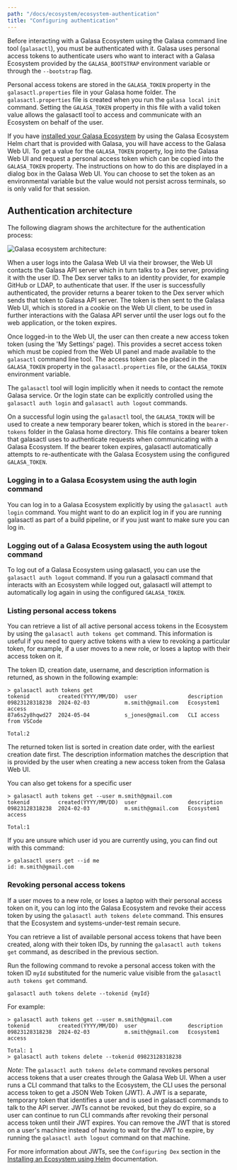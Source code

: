 ```yaml
---
path: "/docs/ecosystem/ecosystem-authentication"
title: "Configuring authentication"
---
```


Before interacting with a Galasa Ecosystem using the Galasa command line tool (`galasactl`), you must be authenticated with it. Galasa uses personal access tokens to authenticate users who want to interact with a Galasa Ecosystem provided by the `GALASA_BOOTSTRAP` environment variable or through the `--bootstrap` flag.


Personal access tokens are stored in the `GALASA_TOKEN` property in the `galasactl.properties` file in your Galasa home folder. The `galasactl.properties` file is created when you run the `galasa local init` command. Setting the `GALASA_TOKEN` property in this file with a valid token value allows the galasactl tool to access and communicate with an Ecosystem on behalf of the user. 


If you have [installed your Galasa Ecosystem](../ecosystem/ecosystem-installing-k8s) by using the Galasa Ecosystem Helm chart that is provided with Galasa, you will have access to the Galasa Web UI. To get a value for the `GALASA_TOKEN` property, log into the Galasa Web UI and request a personal access token which can be copied into the `GALASA_TOKEN` property. The instructions on how to do this are displayed in a dialog box in the Galasa Web UI. You can choose to set the token as an environmental variable but the value would not persist across terminals, so is only valid for that session.

## Authentication architecture

The following diagram shows the architecture for the authentication process:

![Galasa ecosystem architecture:](ecosystem-cluster-auth.svg)


When a user logs into the Galasa Web UI via their browser, the Web UI contacts the Galasa API server which in turn talks to a Dex server, providing it with the user ID. The Dex server talks to an identity provider, for example GitHub or LDAP, to authenticate that user. If the user is successfully authenticated, the provider returns a bearer token to the Dex server which sends that token to Galasa API server. The token is then sent to the Galasa Web UI, which is stored in a cookie on the Web UI client, to be used in further interactions with the Galasa API server until the user logs out fo the web application, or the token expires.

Once logged-in to the Web UI, the user can then create a new access token token (using the 'My Settings' page). This provides a secret access token which must be copied from the Web UI panel and made available to the `galasactl` command line tool. The access token can be placed in the `GALASA_TOKEN` property in the `galasactl.properties` file, or the `GALASA_TOKEN` environment variable.

The `galasactl` tool will login implicitly when it needs to contact the remote Galasa service. Or the login state can be explicitly controlled using the `galasactl auth login` and `galasactl auth logout` commands.

On a successful login using the `galasactl` tool, the `GALASA_TOKEN` will be used to create a new temporary bearer token, which is stored in the `bearer-tokens` folder in the Galasa home directory. This file contains a bearer token that galasactl uses to authenticate requests when communicating with a Galasa Ecosystem. If the bearer token expires, galasactl automatically attempts to re-authenticate with the Galasa Ecosystem using the configured `GALASA_TOKEN`.


### Logging in to a Galasa Ecosystem using the auth login command

You can log in to a Galasa Ecosystem explicitly by using the `galasactl auth login` command. You might want to do an explicit log in if you are running galasactl as part of a build pipeline, or if you just want to make sure you can log in.


### Logging out of a Galasa Ecosystem using the auth logout command

To log out of a Galasa Ecosystem using galasactl, you can use the `galasactl auth logout` command. If you run a galasactl command that interacts with an Ecosystem while logged out, galasactl will attempt to automatically log again in using the configured `GALASA_TOKEN`.


### Listing personal access tokens

You can retrieve a list of all active personal access tokens in the Ecosystem by using the `galasactl auth tokens get` command. This information is useful if you need to query active tokens with a view to revoking a particular token, for example, if a user moves to a new role, or loses a laptop with their access token on it.

The token ID, creation date, username, and description information is returned, as shown in the following example:

```console
> galasactl auth tokens get 
tokenid         created(YYYY/MM/DD)  user                description
09823128318238  2024-02-03           m.smith@gmail.com   Ecosystem1 access 
87a6s2y8hqwd27  2024-05-04           s_jones@gmail.com   CLI access from VSCode

Total:2
```

The returned token list is sorted in creation date order, with the earliest creation date first. The description information matches the description that is provided by the user when creating a new access token from the Galasa Web UI.

You can also get tokens for a specific user

```
> galasactl auth tokens get --user m.smith@gmail.com
tokenid         created(YYYY/MM/DD)  user                description
09823128318238  2024-02-03           m.smith@gmail.com   Ecosystem1 access 

Total:1
```

If you are unsure which user id you are currently using, you can find out with this command:
```
> galasactl users get --id me  
id: m.smith@gmail.com
```

### Revoking personal access tokens

If a user moves to a new role, or loses a laptop with their personal access token on it, you can log into the Galasa Ecosystem and revoke their access token by using the `galasactl auth tokens delete` command. This ensures that the Ecosystem and systems-under-test remain secure.

You can retrieve a list of available personal access tokens that have been created, along with their token IDs, by running the `galasactl auth tokens get` command, as described in the previous section. 


Run the following command to revoke a personal access token with the token ID `myId` substituted for the numeric value visible from the `galasactl auth tokens get` command.

```
galasactl auth tokens delete --tokenid {myId}
```

For example:
```
> galasactl auth tokens get --user m.smith@gmail.com
tokenid         created(YYYY/MM/DD)  user                description
09823128318238  2024-02-03           m.smith@gmail.com   Ecosystem1 access 

Total: 1
> galasactl auth tokens delete --tokenid 09823128318238
```

*Note:* The `galasactl auth tokens delete` command revokes personal access tokens that a user creates through the Galasa Web UI. When a user runs a CLI command that talks to the Ecosystem, the CLI uses the personal access token to get a JSON Web Token (JWT). A JWT is a separate, temporary token that identifies a user and is used in galasactl commands to talk to the API server. JWTs cannot be revoked, but they do expire, so a user can continue to run CLI commands after revoking their personal access token until their JWT expires. You can remove the JWT that is stored on a user's machine instead of having to wait for the JWT to expire, by running the `galasactl auth logout` command on that machine.

For more information about JWTs, see the `Configuring Dex` section in the [Installing an Ecosystem using Helm](ecosystem-installing-k8s) documentation.







